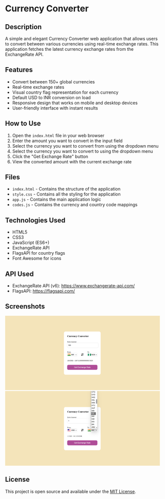 # Currency Converter

## Description
A simple and elegant Currency Converter web application that allows users to convert between various currencies using real-time exchange rates. This application fetches the latest currency exchange rates from the ExchangeRate API.

## Features
- Convert between 150+ global currencies
- Real-time exchange rates
- Visual country flag representation for each currency
- Default USD to INR conversion on load
- Responsive design that works on mobile and desktop devices
- User-friendly interface with instant results

## How to Use
1. Open the `index.html` file in your web browser
2. Enter the amount you want to convert in the input field
3. Select the currency you want to convert from using the dropdown menu
4. Select the currency you want to convert to using the dropdown menu
5. Click the "Get Exchange Rate" button
6. View the converted amount with the current exchange rate

## Files
- `index.html` - Contains the structure of the application
- `style.css` - Contains all the styling for the application
- `app.js` - Contains the main application logic
- `codes.js` - Contains the currency and country code mappings

## Technologies Used
- HTML5
- CSS3
- JavaScript (ES6+)
- ExchangeRate API
- FlagsAPI for country flags
- Font Awesome for icons

## API Used
- ExchangeRate API (v6): https://www.exchangerate-api.com/
- FlagsAPI: https://flagsapi.com/

## Screenshots
![Currency Converter App](currency_Converter/images/ss21.png)
![Currency Converter App](currency_Converter/images/ss22.png)


## License
This project is open source and available under the [MIT License](https://opensource.org/licenses/MIT).
